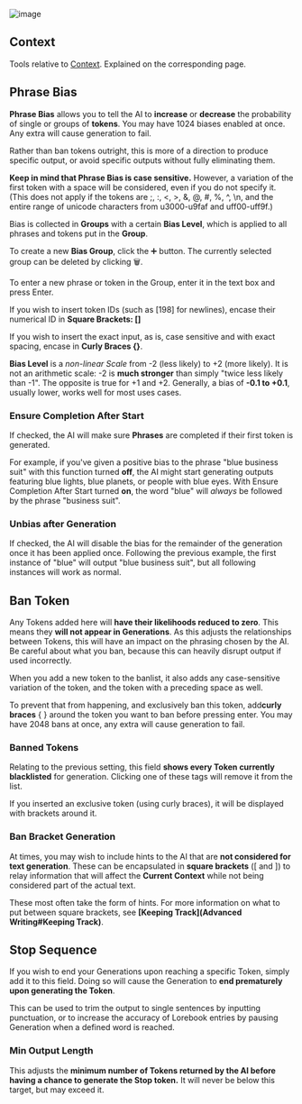 ![image](https://github.com/TapwaveZodiac/novelaiUKB/assets/35267604/230c9043-56d6-44a1-8491-bf97dab4e5d8)

## Context

Tools relative to [Context](Context). Explained on the corresponding page.

## Phrase Bias

**Phrase Bias** allows you to tell the AI to **increase** or **decrease** the probability of single or groups of **tokens**. You may have 1024 biases enabled at once. Any extra will cause generation to fail.

Rather than ban tokens outright, this is more of a direction to produce specific output, or avoid specific outputs without fully eliminating them.

**Keep in mind that Phrase Bias is case sensitive.** However, a variation of the first token with a space will be considered, even if you do not specify it. (This does not apply if the tokens are ;, :, \<, \>, &, @, \#, %, ^, \n, and the entire range of unicode characters from u3000-u9faf and uff00-uff9f.)

Bias is collected in **Groups** with a certain **Bias Level**, which is applied to all phrases and tokens put in the **Group**.

To create a new **Bias Group**, click the ➕ button. The currently selected group can be deleted by clicking 🗑️.

To enter a new phrase or token in the Group, enter it in the text box and press Enter.

If you wish to insert token IDs (such as \[198\] for newlines), encase their numerical ID in **Square Brackets: \[\]**

If you wish to insert the exact input, as is, case sensitive and with exact spacing, encase in **Curly Braces {}**.

**Bias Level** is a *non-linear Scale* from -2 (less likely) to +2 (more likely). It is not an arithmetic scale: -2 is **much stronger** than simply "twice less likely than -1". The opposite is true for +1 and +2. Generally, a bias of **-0.1 to +0.1**, usually lower, works well for most uses cases.

### **Ensure Completion After Start**

If checked, the AI will make sure **Phrases** are completed if their first token is generated.

For example, if you've given a positive bias to the phrase "blue business suit" with this function turned **off**, the AI might start generating outputs featuring blue lights, blue planets, or people with blue eyes. With Ensure Completion After Start turned **on**, the word "blue" will *always* be followed by the phrase "business suit".

### **Unbias after Generation**

If checked, the AI will disable the bias for the remainder of the generation once it has been applied once. Following the previous example, the first instance of "blue" will output "blue business suit", but all following instances will work as normal.

## Ban Token

Any Tokens added here will **have their likelihoods reduced to zero**. This means they **will not appear in Generations**. As this adjusts the relationships between Tokens, this will have an impact on the phrasing chosen by the AI. Be careful about what you ban, because this can heavily disrupt output if used incorrectly.

When you add a new token to the banlist, it also adds any case-sensitive variation of the token, and the token with a preceding space as well.

To prevent that from happening, and exclusively ban this token, add**curly braces** { } around the token you want to ban before pressing enter. You may have 2048 bans at once, any extra will cause generation to fail.

### Banned Tokens

Relating to the previous setting, this field **shows every Token currently blacklisted** for generation. Clicking one of these tags will remove it from the list.

If you inserted an exclusive token (using curly braces), it will be displayed with brackets around it.

### Ban Bracket Generation

At times, you may wish to include hints to the AI that are **not considered for text generation**. These can be encapsulated in **square brackets** (\[ and \]) to relay information that will affect the **Current Context** while not being considered part of the actual text.

These most often take the form of hints. For more information on what to put between square brackets, see **[Keeping Track](Advanced Writing#Keeping Track)**.

## Stop Sequence

If you wish to end your Generations upon reaching a specific Token, simply add it to this field. Doing so will cause the Generation to **end prematurely upon generating the Token**.

This can be used to trim the output to single sentences by inputting punctuation, or to increase the accuracy of Lorebook entries by pausing Generation when a defined word is reached.

### Min Output Length

This adjusts the **minimum number of Tokens returned by the AI before having a chance to generate the Stop token.** It will never be below this target, but may exceed it.

